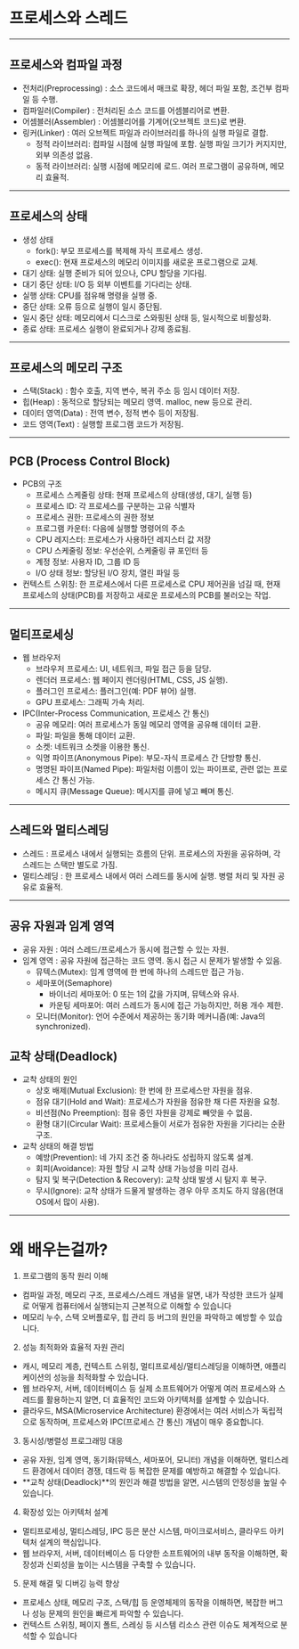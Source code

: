 # 프로세스와 스레드
---
## 프로세스와 컴파일 과정
- 전처리(Preprocessing) : 소스 코드에서 매크로 확장, 헤더 파일 포함, 조건부 컴파일 등 수행.
- 컴파일러(Compiler) : 전처리된 소스 코드를 어셈블리어로 변환.
- 어셈블러(Assembler) : 어셈블리어를 기계어(오브젝트 코드)로 변환.
- 링커(Linker) : 여러 오브젝트 파일과 라이브러리를 하나의 실행 파일로 결합.
  - 정적 라이브러리: 컴파일 시점에 실행 파일에 포함. 실행 파일 크기가 커지지만, 외부 의존성 없음.
  - 동적 라이브러리: 실행 시점에 메모리에 로드. 여러 프로그램이 공유하며, 메모리 효율적.
---
## 프로세스의 상태
- 생성 상태
  - fork(): 부모 프로세스를 복제해 자식 프로세스 생성.
  - exec(): 현재 프로세스의 메모리 이미지를 새로운 프로그램으로 교체.
- 대기 상태: 실행 준비가 되어 있으나, CPU 할당을 기다림.
- 대기 중단 상태: I/O 등 외부 이벤트를 기다리는 상태.
- 실행 상태: CPU를 점유해 명령을 실행 중.
- 중단 상태: 오류 등으로 실행이 일시 중단됨.
- 일시 중단 상태: 메모리에서 디스크로 스와핑된 상태 등, 일시적으로 비활성화.
- 종료 상태: 프로세스 실행이 완료되거나 강제 종료됨.
---
## 프로세스의 메모리 구조
- 스택(Stack) : 함수 호출, 지역 변수, 복귀 주소 등 임시 데이터 저장.
- 힙(Heap) : 동적으로 할당되는 메모리 영역. malloc, new 등으로 관리.
- 데이터 영역(Data) : 전역 변수, 정적 변수 등이 저장됨.
- 코드 영역(Text) : 실행할 프로그램 코드가 저장됨.
---
## PCB (Process Control Block)
- PCB의 구조
  - 프로세스 스케줄링 상태: 현재 프로세스의 상태(생성, 대기, 실행 등)
  - 프로세스 ID: 각 프로세스를 구분하는 고유 식별자
  - 프로세스 권한: 프로세스의 권한 정보
  - 프로그램 카운터: 다음에 실행할 명령어의 주소
  - CPU 레지스터: 프로세스가 사용하던 레지스터 값 저장
  - CPU 스케줄링 정보: 우선순위, 스케줄링 큐 포인터 등
  - 계정 정보: 사용자 ID, 그룹 ID 등
  - I/O 상태 정보: 할당된 I/O 장치, 열린 파일 등
- 컨텍스트 스위칭: 한 프로세스에서 다른 프로세스로 CPU 제어권을 넘길 때, 현재 프로세스의 상태(PCB)를 저장하고 새로운 프로세스의 PCB를 불러오는 작업.
---
## 멀티프로세싱
- 웹 브라우저
  - 브라우저 프로세스: UI, 네트워크, 파일 접근 등을 담당.
  - 렌더러 프로세스: 웹 페이지 렌더링(HTML, CSS, JS 실행).
  - 플러그인 프로세스: 플러그인(예: PDF 뷰어) 실행.
  - GPU 프로세스: 그래픽 가속 처리.
- IPC(Inter-Process Communication, 프로세스 간 통신)
  - 공유 메모리: 여러 프로세스가 동일 메모리 영역을 공유해 데이터 교환.
  - 파일: 파일을 통해 데이터 교환.
  - 소켓: 네트워크 소켓을 이용한 통신.
  - 익명 파이프(Anonymous Pipe): 부모-자식 프로세스 간 단방향 통신.
  - 명명된 파이프(Named Pipe): 파일처럼 이름이 있는 파이프로, 관련 없는 프로세스 간 통신 가능.
  - 메시지 큐(Message Queue): 메시지를 큐에 넣고 빼며 통신.
---
## 스레드와 멀티스레딩
- 스레드 : 프로세스 내에서 실행되는 흐름의 단위. 프로세스의 자원을 공유하며, 각 스레드는 스택만 별도로 가짐.
- 멀티스레딩 : 한 프로세스 내에서 여러 스레드를 동시에 실행. 병렬 처리 및 자원 공유로 효율적.
---
## 공유 자원과 임계 영역
- 공유 자원 : 여러 스레드/프로세스가 동시에 접근할 수 있는 자원.
- 임계 영역 : 공유 자원에 접근하는 코드 영역. 동시 접근 시 문제가 발생할 수 있음.
  - 뮤텍스(Mutex): 임계 영역에 한 번에 하나의 스레드만 접근 가능.
  - 세마포어(Semaphore)
    - 바이너리 세마포어: 0 또는 1의 값을 가지며, 뮤텍스와 유사.
    - 카운팅 세마포어: 여러 스레드가 동시에 접근 가능하지만, 허용 개수 제한.
  - 모니터(Monitor): 언어 수준에서 제공하는 동기화 메커니즘(예: Java의 synchronized).
## 교착 상태(Deadlock)
- 교착 상태의 원인
  - 상호 배제(Mutual Exclusion): 한 번에 한 프로세스만 자원을 점유.
  - 점유 대기(Hold and Wait): 프로세스가 자원을 점유한 채 다른 자원을 요청.
  - 비선점(No Preemption): 점유 중인 자원을 강제로 빼앗을 수 없음.
  - 환형 대기(Circular Wait): 프로세스들이 서로가 점유한 자원을 기다리는 순환 구조.
- 교착 상태의 해결 방법
  - 예방(Prevention): 네 가지 조건 중 하나라도 성립하지 않도록 설계.
  - 회피(Avoidance): 자원 할당 시 교착 상태 가능성을 미리 검사.
  - 탐지 및 복구(Detection & Recovery): 교착 상태 발생 시 탐지 후 복구.
  - 무시(Ignore): 교착 상태가 드물게 발생하는 경우 아무 조치도 하지 않음(현대 OS에서 많이 사용).

---
# 왜 배우는걸까?
1. 프로그램의 동작 원리 이해
- 컴파일 과정, 메모리 구조, 프로세스/스레드 개념을 알면, 내가 작성한 코드가 실제로 어떻게 컴퓨터에서 실행되는지 근본적으로 이해할 수 있습니다
- 메모리 누수, 스택 오버플로우, 힙 관리 등 버그의 원인을 파악하고 예방할 수 있습니다.

2. 성능 최적화와 효율적 자원 관리 
- 캐시, 메모리 계층, 컨텍스트 스위칭, 멀티프로세싱/멀티스레딩을 이해하면, 애플리케이션의 성능을 최적화할 수 있습니다.
- 웹 브라우저, 서버, 데이터베이스 등 실제 소프트웨어가 어떻게 여러 프로세스와 스레드를 활용하는지 알면, 더 효율적인 코드와 아키텍처를 설계할 수 있습니다.
- 클라우드, MSA(Microservice Architecture) 환경에서는 여러 서비스가 독립적으로 동작하며, 프로세스와 IPC(프로세스 간 통신) 개념이 매우 중요합니다.

3. 동시성/병렬성 프로그래밍 대응
- 공유 자원, 임계 영역, 동기화(뮤텍스, 세마포어, 모니터) 개념을 이해하면, 멀티스레드 환경에서 데이터 경쟁, 데드락 등 복잡한 문제를 예방하고 해결할 수 있습니다.
- **교착 상태(Deadlock)**의 원인과 해결 방법을 알면, 시스템의 안정성을 높일 수 있습니다.

4. 확장성 있는 아키텍처 설계
- 멀티프로세싱, 멀티스레딩, IPC 등은 분산 시스템, 마이크로서비스, 클라우드 아키텍처 설계의 핵심입니다.
- 웹 브라우저, 서버, 데이터베이스 등 다양한 소프트웨어의 내부 동작을 이해하면, 확장성과 신뢰성을 높이는 시스템을 구축할 수 있습니다.

5. 문제 해결 및 디버깅 능력 향상
- 프로세스 상태, 메모리 구조, 스택/힙 등 운영체제의 동작을 이해하면, 복잡한 버그나 성능 문제의 원인을 빠르게 파악할 수 있습니다.
- 컨텍스트 스위칭, 페이지 폴트, 스레싱 등 시스템 리소스 관련 이슈도 체계적으로 분석할 수 있습니다
